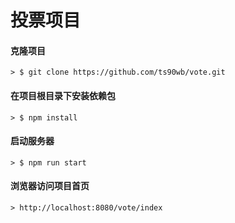 # 投票项目


#### 克隆项目

```
> $ git clone https://github.com/ts90wb/vote.git
```
#### 在项目根目录下安装依赖包

```
> $ npm install
```
#### 启动服务器

```
> $ npm run start
```
#### 浏览器访问项目首页
```
> http://localhost:8080/vote/index
```





